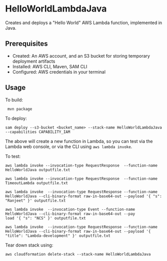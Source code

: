 # HelloWorldLambdaJava

Creates and deploys a "Hello World" AWS Lambda function, implemented in Java.

## Prerequisites

* Created: An AWS account, and an S3 bucket for storing temporary deployment artifacts 
* Installed: AWS CLI, Maven, SAM CLI
* Configured: AWS credentials in your terminal

## Usage

To build:

```
 mvn package
```

To deploy:

```
sam deploy --s3-bucket <bucket_name> --stack-name HelloWorldLambdaJava --capabilities CAPABILITY_IAM
```
The above will create a new function in Lambda, so you can test via the Lambda web console,
or via the CLI using `aws lambda invoke`.

To test:
```
aws lambda invoke --invocation-type RequestResponse  --function-name HelloWorldJava outputfile.txt

```
```
aws lambda invoke --invocation-type RequestResponse  --function-name TimeoutLambda outputfile.txt
```
```
aws lambda invoke  --invocation-type RequestResponse --function-name HelloWorldJava --cli-binary-format raw-in-base64-out --payload '{ "s": "Ranjeet" }' outputfile.txt
```
```
aws lambda invoke  --invocation-type Event --function-name HelloWorldJava --cli-binary-format raw-in-base64-out --pay
load '{ "s": "NCS" }' outputfile.txt
```

```
aws lambda invoke  --invocation-type RequestResponse --function-name HelloWorldJava --cli-binary-format raw-in-base64-out --payload '{ "title": "Lambda-development" }' outputfile.txt
```
Tear down stack using:
```
aws cloudformation delete-stack --stack-name HelloWorldLambdaJava

```